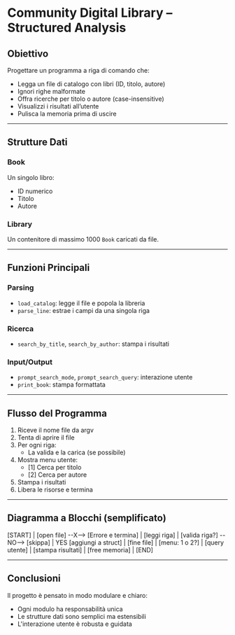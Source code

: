 # Community Digital Library – Structured Analysis

## Obiettivo

Progettare un programma a riga di comando che:
- Legga un file di catalogo con libri (ID, titolo, autore)
- Ignori righe malformate
- Offra ricerche per titolo o autore (case-insensitive)
- Visualizzi i risultati all’utente
- Pulisca la memoria prima di uscire

---

## Strutture Dati

### Book
Un singolo libro:
- ID numerico
- Titolo
- Autore

### Library
Un contenitore di massimo 1000 `Book` caricati da file.

---

## Funzioni Principali

### Parsing
- `load_catalog`: legge il file e popola la libreria
- `parse_line`: estrae i campi da una singola riga

### Ricerca
- `search_by_title`, `search_by_author`: stampa i risultati

### Input/Output
- `prompt_search_mode`, `prompt_search_query`: interazione utente
- `print_book`: stampa formattata

---

## Flusso del Programma

1. Riceve il nome file da argv
2. Tenta di aprire il file
3. Per ogni riga:
   - La valida e la carica (se possibile)
4. Mostra menu utente:
   - [1] Cerca per titolo
   - [2] Cerca per autore
5. Stampa i risultati
6. Libera le risorse e termina

---

## Diagramma a Blocchi (semplificato)

[START]
   |
[open file] --X--> [Errore e termina]
   |
[leggi riga]
   |
[valida riga?] --NO--> [skippa]
   | YES
[aggiungi a struct]
   |
[fine file]
   |
[menu: 1 o 2?]
   |
[query utente]
   |
[stampa risultati]
   |
[free memoria]
   |
[END]

---

## Conclusioni

Il progetto è pensato in modo modulare e chiaro:
- Ogni modulo ha responsabilità unica
- Le strutture dati sono semplici ma estensibili
- L'interazione utente è robusta e guidata
